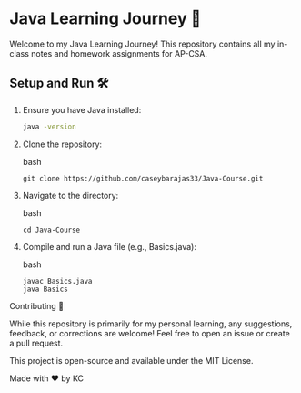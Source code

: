 # Java Learning Journey 🚀

Welcome to my Java Learning Journey! This repository contains all my in-class notes and homework assignments for AP-CSA.

## Setup and Run 🛠️

1. Ensure you have Java installed:
   ```bash
   java -version

2. Clone the repository:

     bash

       git clone https://github.com/caseybarajas33/Java-Course.git

3. Navigate to the directory:

     bash

       cd Java-Course

4. Compile and run a Java file (e.g., Basics.java):

     bash

       javac Basics.java
       java Basics

Contributing 🤝

While this repository is primarily for my personal learning, any suggestions, feedback, or corrections are welcome! Feel free to open an issue or create a pull request.

This project is open-source and available under the MIT License.

Made with ❤️ by KC
